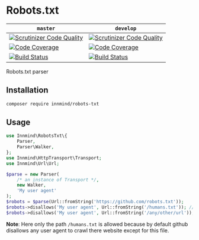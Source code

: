 # Robots.txt

| `master` | `develop` |
|----------|-----------|
| [![Scrutinizer Code Quality](https://scrutinizer-ci.com/g/Innmind/Robots.txt/badges/quality-score.png?b=master)](https://scrutinizer-ci.com/g/Innmind/Robots.txt/?branch=master) | [![Scrutinizer Code Quality](https://scrutinizer-ci.com/g/Innmind/Robots.txt/badges/quality-score.png?b=develop)](https://scrutinizer-ci.com/g/Innmind/Robots.txt/?branch=develop) |
| [![Code Coverage](https://scrutinizer-ci.com/g/Innmind/Robots.txt/badges/coverage.png?b=master)](https://scrutinizer-ci.com/g/Innmind/Robots.txt/?branch=master) | [![Code Coverage](https://scrutinizer-ci.com/g/Innmind/Robots.txt/badges/coverage.png?b=develop)](https://scrutinizer-ci.com/g/Innmind/Robots.txt/?branch=develop) |
| [![Build Status](https://scrutinizer-ci.com/g/Innmind/Robots.txt/badges/build.png?b=master)](https://scrutinizer-ci.com/g/Innmind/Robots.txt/build-status/master) | [![Build Status](https://scrutinizer-ci.com/g/Innmind/Robots.txt/badges/build.png?b=develop)](https://scrutinizer-ci.com/g/Innmind/Robots.txt/build-status/develop) |

Robots.txt parser

## Installation

```sh
composer require innmind/robots-txt
```

## Usage

```php
use Innmind\RobotsTxt\{
    Parser,
    Parser\Walker,
};
use Innmind\HttpTransport\Transport;
use Innmind\Url\Url;

$parse = new Parser(
    /* an instance of Transport */,
    new Walker,
    'My user agent'
);
$robots = $parse(Url::fromString('https://github.com/robots.txt'));
$robots->disallows('My user agent', Url::fromString('/humans.txt')); //false
$robots->disallows('My user agent', Url::fromString('/any/other/url')); //true
```

**Note**: Here only the path `/humans.txt` is allowed because by default github disallows any user agent to crawl there website except for this file.
